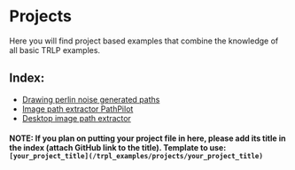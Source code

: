 # Projects 
Here you will find project based examples that combine the knowledge of all basic TRLP examples.

## Index:
* [Drawing perlin noise generated paths](/trpl_examples/projects/drawing_perlin_noise_generated_paths)
* [Image path extractor PathPilot](/trpl_examples/projects/image_path_extractor_pathpilot)
* [Desktop image path extractor](/trpl_examples/projects/desktop_image_path_extractor)


#### **NOTE: If you plan on putting your project file in here, please add its title in the index (attach GitHub link to the title). Template to use: ```[your_project_title](/trpl_examples/projects/your_project_title)```**
